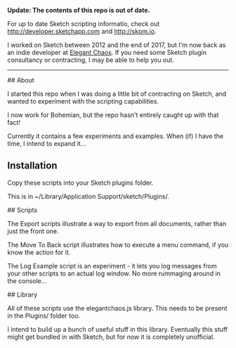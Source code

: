 **Update: The contents of this repo is out of date.**

For up to date Sketch scripting informatio, check out http://developer.sketchapp.com and http://skpm.io.

I worked on Sketch between 2012 and the end of 2017, but I'm now back as an indie developer at [Elegant Chaos](http://elegantchaos.com). If you need some Sketch plugin consultancy or contracting, I may be able to help you out.

------

## About

I started this repo when I was doing a little bit of contracting on Sketch, and wanted to experiment with the scripting capabilities.

I now work for Bohemian, but the repo hasn't entirely caught up with that fact!

Currently it contains a few experiments and examples. When (if) I have the time, I intend to expand it...

## Installation

Copy these scripts into your Sketch plugins folder.

This is in ~/Library/Application Support/sketch/Plugins/.

## Scripts

The Export scripts illustrate a way to export from all documents, rather than just the front one.

The Move To Back script illustrates how to execute a menu command, if you know the action for it.

The Log Example script is an experiment - it lets you log messages from your other scripts to an actual log window. No more rummaging around in the console...

## Library

All of these scripts use the elegantchaos.js library. This needs to be present in the Plugins/ folder too.

I intend to build up a bunch of useful stuff in this library. Eventually this stuff might get bundled in with Sketch, but for now it is completely unofficial.
